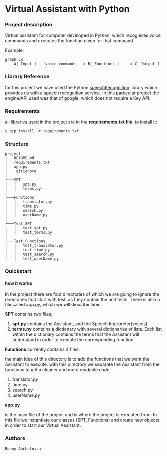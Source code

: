 # Virtual Assistant with Python 

### Project description
Virtual assistant for computer developed in Python, which recognises voice commands and executes the function given for that command.


Example: 

```mermaid
graph LR;
    A[ Input ] -- voice commands --> B[ Functions ] ----> C[ Output ]
```

### Library Reference

for this project we have used the Python [speechRecognition](https://pypi.org/project/SpeechRecognition/) library which provides us with a speech recognition service.
In this particular project the engine/API used was that of google, which does not require a Key API.

### Requirements 

all libraries used in the project are in the **requirements.txt file**.
to install it:

```python 
$ pip install -r requirements.txt
```

### Structure 

```
project
│   README.md
│   requirements.txt    
│   app.py
│   .gitignore
│
└───SPT
│   │   spt.py
│   │   terms.py
│   
└───Functions  
│   │   translator.py
│   │   time.py
│   │   search.py
│   │   userName.py
│
└───Test_SPT
│   │   test_spt.py
│   │   test_terms.py
│   
└───Test_Functions  
│   │   test_translator.py
│   │   test_time.py
│   │   test_search.py
│   │   test_userName.py
```

### Quickstart

#### **how it works**

In the project there are four directories of which we are going to ignore the directories that start with test, as they contain the unit tests.
There is also a file called app.py, which we will describe later. 

**SPT** contains two files;
1. **spt.py** contains the Assistant, and the Speech Interpreter(voices).
2. **terms.py** contains a dictionary with several dictionaries of lists. Each list within the dictionary contains the terms that the Assistant will understand in order to execute the corresponding function.

**Functions** currently contains 4 files;

the main idea of this directory is to add the functions that we want the Assistant to execute.
with this directory we separate the Assistant from the functions to get a cleaner and more readable code.

1. translator.py
2. time.py
3. search.py
4. userName.py

**app.py** 

is the main file of the project and is where the project is executed from.
In this file we instantiate our classes (SPT, Functions) and create new objects in order to start our Virtual Assistant.


### Authors
```
Ronny Anchaluisa
```





